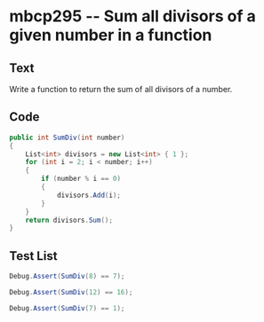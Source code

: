 # mbcp295 -- Sum all divisors of a given number in a function

## Text

Write a function to return the sum of all divisors of a number.

## Code

```csharp
public int SumDiv(int number)
{
    List<int> divisors = new List<int> { 1 };
    for (int i = 2; i < number; i++)
    {
        if (number % i == 0)
        {
            divisors.Add(i);
        }
    }
    return divisors.Sum();
}
```

## Test List

```csharp
Debug.Assert(SumDiv(8) == 7);
```

```csharp
Debug.Assert(SumDiv(12) == 16);
```

```csharp
Debug.Assert(SumDiv(7) == 1);
```
